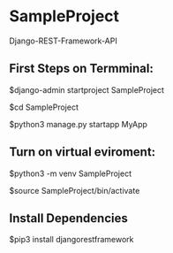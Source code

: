 # SampleProject
Django-REST-Framework-API

## First Steps on Termminal:

$django-admin startproject SampleProject

$cd SampleProject

$python3 manage.py  startapp MyApp

## Turn on virtual eviroment:

$python3 -m venv SampleProject

$source SampleProject/bin/activate

## Install Dependencies

$pip3 install djangorestframework


